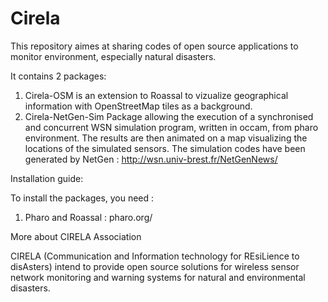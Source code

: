 Cirela
======

This repository aimes at sharing codes of open source applications to monitor environment, especially natural disasters.

It contains 2 packages:

1. Cirela-OSM is an extension to Roassal to vizualize geographical information with OpenStreetMap tiles as a background.
2. Cirela-NetGen-Sim Package allowing the execution of a synchronised and concurrent WSN simulation program, written in occam, from pharo environment. The results are then animated on a map visualizing the locations of the simulated sensors. The simulation codes have been generated by NetGen :
  http://wsn.univ-brest.fr/NetGenNews/

Installation guide:

To install the packages, you need :
1. Pharo and Roassal :
    pharo.org/


More about CIRELA Association

CIRELA (Communication and Information technology for REsiLience to disAsters) intend to provide open source solutions for wireless sensor network monitoring and warning systems for natural and environmental disasters.

